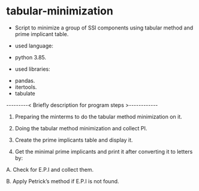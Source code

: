 # tabular-minimization
- Script to minimize a group of SSI components using tabular method and prime implicant table.

- used language:

+ python 3.85.

- used libraries:

+ pandas.
+ itertools.
+ tabulate

 ---------< Briefly description for program steps >------------

1. Preparing the minterms to do the tabular method minimization on it.

2. Doing the tabular method minimization and collect PI.

3. Create the prime implicants table and display it.

4. Get the minimal prime implicants and print it after converting it to
letters by:

A. Check for E.P.I and collect them.

B. Apply Petrick’s method if E.P.I is not found.
